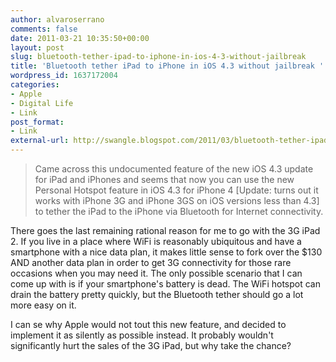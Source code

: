 ```yaml
---
author: alvaroserrano
comments: false
date: 2011-03-21 10:35:50+00:00
layout: post
slug: bluetooth-tether-ipad-to-iphone-in-ios-4-3-without-jailbreak
title: 'Bluetooth tether iPad to iPhone in iOS 4.3 without jailbreak '
wordpress_id: 1637172004
categories:
- Apple
- Digital Life
- Link
post_format:
- Link
external-url: http://swangle.blogspot.com/2011/03/bluetooth-tether-ipad-to-iphone-in-ios.html
---
```


<blockquote>Came across this undocumented feature of the new iOS 4.3 update for iPad and iPhones and seems that now you can use the new Personal Hotspot feature in iOS 4.3 for iPhone 4 [Update: turns out it works with iPhone 3G and iPhone 3GS on iOS versions less than 4.3] to tether the iPad to the iPhone via Bluetooth for Internet connectivity.</blockquote>


There goes the last remaining rational reason for me to go with the 3G iPad 2. If you live in a place where WiFi is reasonably ubiquitous and have a smartphone with a nice data plan, it makes little sense to fork over the $130 AND another data plan in order to get 3G connectivity for those rare occasions when you may need it. The only possible scenario that I can come up with is if your smartphone's battery is dead. The WiFi hotspot can drain the battery pretty quickly, but the Bluetooth tether should go a lot more easy on it.

I can se why Apple would not tout this new feature, and decided to implement it as silently as possible instead. It probably wouldn't significantly hurt the sales of the 3G iPad, but why take the chance?
